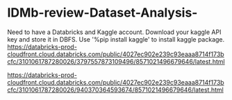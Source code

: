 # IDMb-review-Dataset-Analysis-
Need to have a Databricks and Kaggle account.
Download your kaggle API key and store it in DBFS.
Use '%pip install kaggle' to install kaggle package.
https://databricks-prod-cloudfront.cloud.databricks.com/public/4027ec902e239c93eaaa8714f173bcfc/3101061787280026/3797557873109496/8571021496679646/latest.html

https://databricks-prod-cloudfront.cloud.databricks.com/public/4027ec902e239c93eaaa8714f173bcfc/3101061787280026/940370364593674/8571021496679646/latest.html
